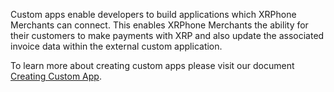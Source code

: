 Custom apps enable developers to build applications which XRPhone Merchants can connect. This enables XRPhone Merchants the ability for their customers to make payments with XRP and also update the associated invoice data within the external custom application. 

To learn more about creating custom apps please visit our document [Creating Custom App](/v1/developer-portal/creating-custom-app).